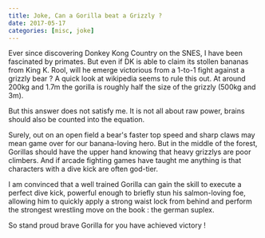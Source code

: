 ```yaml
---
title: Joke, Can a Gorilla beat a Grizzly ?
date: 2017-05-17
categories: [misc, joke]
---
```


Ever since discovering Donkey Kong Country on the SNES, I have been fascinated by primates.
But even if DK is able to claim its stollen bananas from King K. Rool, will he emerge victorious from a 1-to-1 fight against a grizzly bear ?
A quick look at wikipedia seems to rule this out. At around 200kg and 1.7m the gorilla is roughly half the size of the grizzly (500kg and 3m).

But this answer does not satisfy me. It is not all about raw power, brains should also be counted into the equation.

Surely, out on an open field a bear's faster top speed and sharp claws may mean game over for our banana-loving hero.
But in the middle of the forest, Gorillas should have the upper hand knowing that heavy grizzlys are poor climbers. 
And if arcade fighting games have taught me anything is that characters with a dive kick are often god-tier.

I am convinced that a well trained Gorilla can gain the skill to execute a perfect dive kick, powerful enough to briefly stun his salmon-loving foe,
allowing him to quickly apply a strong waist lock from behind and perform the strongest wrestling move on the book : the german suplex.

So stand proud brave Gorilla for you have achieved victory !

